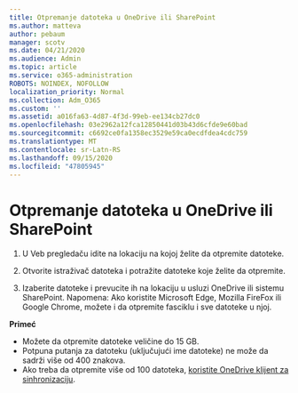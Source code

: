 ```yaml
---
title: Otpremanje datoteka u OneDrive ili SharePoint
ms.author: matteva
author: pebaum
manager: scotv
ms.date: 04/21/2020
ms.audience: Admin
ms.topic: article
ms.service: o365-administration
ROBOTS: NOINDEX, NOFOLLOW
localization_priority: Normal
ms.collection: Adm_O365
ms.custom: ''
ms.assetid: a016fa63-4d87-4f3d-99eb-ee134cb27dc0
ms.openlocfilehash: 03e2962a12fca12850441d03b43d6cfde9e60bad
ms.sourcegitcommit: c6692ce0fa1358ec3529e59ca0ecdfdea4cdc759
ms.translationtype: MT
ms.contentlocale: sr-Latn-RS
ms.lasthandoff: 09/15/2020
ms.locfileid: "47805945"
---
```

# <a name="upload-files-to-onedrive-or-sharepoint"></a>Otpremanje datoteka u OneDrive ili SharePoint

1. U Veb pregledaču idite na lokaciju na kojoj želite da otpremite datoteke.
    
2. Otvorite istraživač datoteka i potražite datoteke koje želite da otpremite.
    
3. Izaberite datoteke i prevucite ih na lokaciju u usluzi OneDrive ili sistemu SharePoint. Napomena: Ako koristite Microsoft Edge, Mozilla FireFox ili Google Chrome, možete i da otpremite fasciklu i sve datoteke u njoj.
    
**Primeć**
- Možete da otpremite datoteke veličine do 15 GB. 
- Potpuna putanja za datoteku (uključujući ime datoteke) ne može da sadrži više od 400 znakova. 
- Ako treba da otpremite više od 100 datoteka, [koristite OneDrive klijent za sinhronizaciju](https://go.microsoft.com/fwlink/?linkid=866427). 
  

